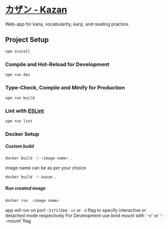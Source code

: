 # [カザン - Kazan](https://kana.vadimgush.com)

Web-app for kana, vocabularity, kanji, and reading practice.

## Project Setup

```sh
npm install
```

### Compile and Hot-Reload for Development

```sh
npm run dev
```

### Type-Check, Compile and Minify for Production

```sh
npm run build
```

### Lint with [ESLint](https://eslint.org/)

```sh
npm run lint
```
### Docker Setup


##### Custom build 
```sh
docker build -t <image name> .
```
image name can be as per your choice 
```sh
docker build -t kazan .
```

##### Run created image 
```sh
docker run  <image name>
```
app will run on port `:5173` 
Use `-it` or `-d` flag to specify interactive or detached mode respectively
For Development use bind mount with `-v' or '--mount' flag

